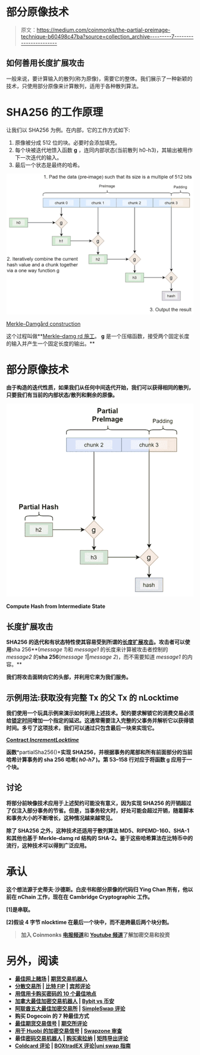# 部分原像技术

> 原文：<https://medium.com/coinmonks/the-partial-preimage-technique-b60498c47ba?source=collection_archive---------7----------------------->

## 如何善用长度扩展攻击

一般来说，要计算输入的散列(称为原像)，需要它的整体。我们展示了一种新颖的技术，只使用部分原像来计算散列，适用于各种散列算法。

# SHA256 的工作原理

让我们以 SHA256 为例。在内部，它的工作方式如下:

1.  原像被分成 512 位的块。必要时会添加填充。
2.  每个块被迭代地馈入函数 **g** ，连同内部状态(当前散列 h0-h3)，其输出被用作下一次迭代的输入。
3.  最后一个状态是最终的哈希。

![](img/d04eead2ddf7f1fccf9233df01219ab5.png)

[Merkle–Damgård construction](https://en.wikipedia.org/wiki/Merkle%E2%80%93Damg%C3%A5rd_construction)

这个过程叫做**[Merkle–damg rd 施工](https://en.wikipedia.org/wiki/Merkle%E2%80%93Damg%C3%A5rd_construction)。 **g** 是一个压缩函数，接受两个固定长度的输入并产生一个固定长度的输出。**

# **部分原像技术**

**由于构造的迭代性质，如果我们从任何中间迭代开始，我们可以获得相同的散列，只要我们有当前的内部状态/散列和剩余的原像。**

**![](img/423a2a6a682f971a3238a1984a537137.png)**

**Compute Hash from Intermediate State**

## **长度扩展攻击**

**SHA256 的迭代和有状态特性使其容易受到所谓的[长度扩展攻击](https://en.wikipedia.org/wiki/Length_extension_attack)。攻击者可以使用**sha 256**(*message 1*)和 *message1* 的长度来计算被攻击者控制的 *message2* 的**sha 256**(*message 1*‖*message 2*)，而不需要知道 *message1* 的内容。**

**我们将攻击面转向它的头部，并利用它来为我们服务。**

## **示例用法:获取没有完整 Tx 的父 Tx 的 nLocktime**

**我们使用一个玩具示例来演示如何利用上述技术。契约要求解锁它的消费交易必须给[锁定时间](https://learnmeabitcoin.com/technical/locktime)增加一个指定的延迟。这通常需要注入完整的父事务并解析它以获得锁时间。多亏了这项技术，我们可以通过只包含最后一块来实现它。**

**[Contract *IncrementLocktime*](https://github.com/sCrypt-Inc/boilerplate/blob/master/contracts/incrementLocktime.scrypt)**

**函数***partialSha256()***实现 SHA256，并根据事务的尾部和所有前面部分的当前哈希计算事务的 sha 256 哈希( *h0-h7* )。第 53–158 行对应于将函数 **g** 应用于一个块。**

## **讨论**

**将部分前映像技术应用于上述契约可能没有意义，因为实现 SHA256 的开销超过了仅注入部分事务的节省。但是，当事务较大时，好处可能会超过开销，随着脚本和事务大小的不断增长，这种情况越来越常见。**

**除了 SHA256 之外，这种技术还适用于散列算法 MD5、RIPEMD-160、SHA-1 和其他也基于 Merkle–damg rd 结构的 SHA-2。鉴于这些哈希算法在比特币中的流行，这种技术可以得到广泛应用。**

# **承认**

**这个想法源于史蒂夫·沙德斯。白皮书和部分原像的代码归 Ying Chan 所有，他以前在 nChain 工作，现在在 Cambridge Cryptographic 工作。**

**[1]是串联。**

**[2]假设 4 字节 nlocktime 在最后一个块中，而不是跨最后两个块分割。**

> **加入 Coinmonks [电报频道](https://t.me/coincodecap)和 [Youtube 频道](https://www.youtube.com/c/coinmonks/videos)了解加密交易和投资**

# **另外，阅读**

*   **[最佳网上赌场](https://coincodecap.com/best-online-casinos) | [期货交易机器人](/coinmonks/futures-trading-bots-5a282ccee3f5)**
*   **[分散交易所](https://coincodecap.com/what-are-decentralized-exchanges) | [比特 FIP](https://coincodecap.com/bitbns-fip) | [宾邦评论](https://coincodecap.com/bingbon-review)**
*   **[用信用卡购买密码的 10 个最佳地点](https://coincodecap.com/buy-crypto-with-credit-card)**
*   **[加拿大最佳加密交易机器人](https://coincodecap.com/5-best-crypto-trading-bots-in-canada) | [Bybit vs 币安](https://coincodecap.com/bybit-binance-moonxbt)**
*   **[阿联酋五大最佳加密交易所](https://coincodecap.com/best-crypto-exchanges-in-uae) | [SimpleSwap 评论](https://coincodecap.com/simpleswap-review)**
*   **购买 Dogecoin 的 7 种最佳方式**
*   **[最佳期货交易信号](https://coincodecap.com/futures-trading-signals) | [期交所评论](https://coincodecap.com/liquid-exchange-review)**
*   **[用于 Huobi 的加密交易信号](https://coincodecap.com/huobi-crypto-trading-signals) | [Swapzone 审查](/coinmonks/swapzone-review-crypto-exchange-data-aggregator-e0ad78e55ed7)**
*   **最佳[密码交易机器人](https://coincodecap.com/best-crypto-trading-bots) | [购买索拉纳](https://coincodecap.com/buy-solana) | [矩阵导出评论](https://coincodecap.com/matrixport-review)**
*   **[Coldcard 评论](https://coincodecap.com/coldcard-review) | [BOXtradEX 评论](https://coincodecap.com/boxtradex-review)|[uni swap 指南](https://coincodecap.com/uniswap)**